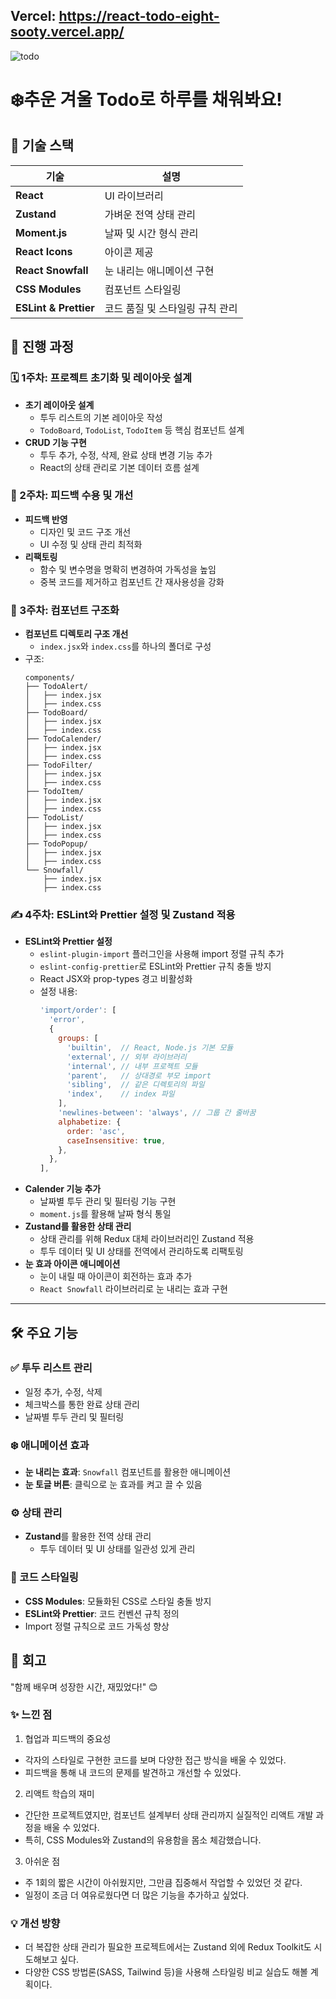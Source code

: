## Vercel: https://react-todo-eight-sooty.vercel.app/
![todo](https://github.com/user-attachments/assets/2ab33317-25aa-484e-b3b0-418793be98c3)
<br/>

# ❄️추운 겨울 Todo로 하루를 채워봐요!


## 📂 기술 스택

| 기술        | 설명                                    |
|-------------|-----------------------------------------|
| **React**   | UI 라이브러리                           |
| **Zustand** | 가벼운 전역 상태 관리                   |
| **Moment.js** | 날짜 및 시간 형식 관리                |
| **React Icons** | 아이콘 제공                         |
| **React Snowfall** | 눈 내리는 애니메이션 구현         |
| **CSS Modules** | 컴포넌트 스타일링                    |
| **ESLint & Prettier** | 코드 품질 및 스타일링 규칙 관리 |


## 🚀 진행 과정

### 🗓️ 1주차: 프로젝트 초기화 및 레이아웃 설계
- **초기 레이아웃 설계**
  - 투두 리스트의 기본 레이아웃 작성
  - `TodoBoard`, `TodoList`, `TodoItem` 등 핵심 컴포넌트 설계
- **CRUD 기능 구현**
  - 투두 추가, 수정, 삭제, 완료 상태 변경 기능 추가
  - React의 상태 관리로 기본 데이터 흐름 설계

### 🔄 2주차: 피드백 수용 및 개선 
- **피드백 반영**
  - 디자인 및 코드 구조 개선
  - UI 수정 및 상태 관리 최적화
- **리팩토링**
  - 함수 및 변수명을 명확히 변경하여 가독성을 높임
  - 중복 코드를 제거하고 컴포넌트 간 재사용성을 강화

### 🧩 3주차: 컴포넌트 구조화
- **컴포넌트 디렉토리 구조 개선**
  - `index.jsx`와 `index.css`를 하나의 폴더로 구성
- 구조:
    ```
    components/
    ├── TodoAlert/
    │   ├── index.jsx
    │   ├── index.css
    ├── TodoBoard/
    │   ├── index.jsx
    │   ├── index.css
    ├── TodoCalender/
    │   ├── index.jsx
    │   ├── index.css
    ├── TodoFilter/
    │   ├── index.jsx
    │   ├── index.css
    ├── TodoItem/
    │   ├── index.jsx
    │   ├── index.css
    ├── TodoList/
    │   ├── index.jsx
    │   ├── index.css
    ├── TodoPopup/
    │   ├── index.jsx
    │   ├── index.css
    └── Snowfall/
        ├── index.jsx
        ├── index.css
    ```

### **✍️ 4주차: ESLint와 Prettier 설정 및 Zustand 적용**
- **ESLint와 Prettier 설정**
  - `eslint-plugin-import` 플러그인을 사용해 import 정렬 규칙 추가
  - `eslint-config-prettier`로 ESLint와 Prettier 규칙 충돌 방지
  - React JSX와 prop-types 경고 비활성화
  - 설정 내용:
    ```javascript
    'import/order': [
      'error',
      {
        groups: [
          'builtin',  // React, Node.js 기본 모듈
          'external', // 외부 라이브러리
          'internal', // 내부 프로젝트 모듈
          'parent',   // 상대경로 부모 import
          'sibling',  // 같은 디렉토리의 파일
          'index',    // index 파일
        ],
        'newlines-between': 'always', // 그룹 간 줄바꿈
        alphabetize: {
          order: 'asc',
          caseInsensitive: true,
        },
      },
    ],
    ```
- **Calender 기능 추가**
  - 날짜별 투두 관리 및 필터링 기능 구현
  - `moment.js`를 활용해 날짜 형식 통일
- **Zustand를 활용한 상태 관리**
  - 상태 관리를 위해 Redux 대체 라이브러리인 Zustand 적용
  - 투두 데이터 및 UI 상태를 전역에서 관리하도록 리팩토링
- **눈 효과 아이콘 애니메이션**
  - 눈이 내릴 때 아이콘이 회전하는 효과 추가
  - `React Snowfall` 라이브러리로 눈 내리는 효과 구현

---

## 🛠️ 주요 기능

### ✅ 투두 리스트 관리
- 일정 추가, 수정, 삭제
- 체크박스를 통한 완료 상태 관리
- 날짜별 투두 관리 및 필터링

### ❄️ 애니메이션 효과
- **눈 내리는 효과**: `Snowfall` 컴포넌트를 활용한 애니메이션
- **눈 토글 버튼**: 클릭으로 눈 효과를 켜고 끌 수 있음

### ⚙️ 상태 관리
- **Zustand**를 활용한 전역 상태 관리
  - 투두 데이터 및 UI 상태를 일관성 있게 관리

### 🎨 코드 스타일링
- **CSS Modules**: 모듈화된 CSS로 스타일 충돌 방지
- **ESLint와 Prettier**: 코드 컨벤션 규칙 정의
- Import 정렬 규칙으로 코드 가독성 향상

## 💌 회고 
"함께 배우며 성장한 시간, 재밌었다!" 😊

### ✨ 느낀 점

1. 협업과 피드백의 중요성
- 각자의 스타일로 구현한 코드를 보며 다양한 접근 방식을 배울 수 있었다.
- 피드백을 통해 내 코드의 문제를 발견하고 개선할 수 있었다.

2. 리액트 학습의 재미
- 간단한 프로젝트였지만, 컴포넌트 설계부터 상태 관리까지 실질적인 리액트 개발 과정을 배울 수 있었다.
- 특히, CSS Modules와 Zustand의 유용함을 몸소 체감했습니다.

3. 아쉬운 점
- 주 1회의 짧은 시간이 아쉬웠지만, 그만큼 집중해서 작업할 수 있었던 것 같다.
- 일정이 조금 더 여유로웠다면 더 많은 기능을 추가하고 싶었다.

### 💡 개선 방향
- 더 복잡한 상태 관리가 필요한 프로젝트에서는 Zustand 외에 Redux Toolkit도 시도해보고 싶다.
- 다양한 CSS 방법론(SASS, Tailwind 등)을 사용해 스타일링 비교 실습도 해볼 계획이다.